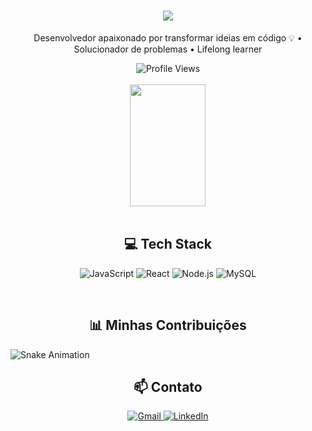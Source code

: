 <h1 align="center">
  <img src="https://readme-typing-svg.herokuapp.com/?font=Righteous&size=35&center=true&vCenter=true&width=500&height=70&duration=4000&lines=Olá+Mundo!+👋;Eu+sou+mgosalan-dev!;Desenvolvedor+Fullstack+🚀" />
</h1>

<div align="center">
  <p>Desenvolvedor apaixonado por transformar ideias em código 💡 • Solucionador de problemas • Lifelong learner</p>
  <img src="https://komarev.com/ghpvc/?username=mgosalan-dev&color=blueviolet&style=for-the-badge" alt="Profile Views" />
</div>

<br>

<div align="center">
  <img width="49%" height="195px" src="https://github-readme-stats.vercel.app/api?username=mgosalan-dev&show_icons=true&count_private=true&hide_border=true&title_color=00bfbf&icon_color=00bfbf&text_color=c9d1d9&bg_color=0d1117" /> 
</div>

<br>

<h2 align="center">💻 Tech Stack</h2>
<p align="center">
  <img src="https://img.shields.io/badge/JavaScript-F7DF1E.svg?style=for-the-badge&logo=JavaScript&logoColor=black" alt="JavaScript" />
  <img src="https://img.shields.io/badge/React-20232A?style=for-the-badge&logo=react&logoColor=61DAFB" alt="React" />
  <img src="https://img.shields.io/badge/Node.js-339933.svg?style=for-the-badge&logo=nodedotjs&logoColor=white" alt="Node.js" />
  <img src="https://img.shields.io/badge/MySQL-4479A1.svg?style=for-the-badge&logo=MySQL&logoColor=white" alt="MySQL" />
</p>

<br>

<h2 align="center">📊 Minhas Contribuições</h2>
<img alt="Snake Animation" src="https://github.com/mgosalan-dev/mgosalan-dev/blob/output/github-contribution-grid-snake-dark.svg" />

<br>

<h2 align="center">📫 Contato</h2>
<div align="center">
  <a href="mailto:mgosalan.dev@gmail.com">
    <img src="https://img.shields.io/badge/Gmail-D14836?style=for-the-badge&logo=gmail&logoColor=white" alt="Gmail" />
  </a>
  <a href="https://www.linkedin.com/in/manoel-lidio-gosalan-dos-santos-6954a7263/">
    <img src="https://img.shields.io/badge/LinkedIn-0077B5?style=for-the-badge&logo=linkedin&logoColor=white" alt="LinkedIn" />
  </a>
</div>
